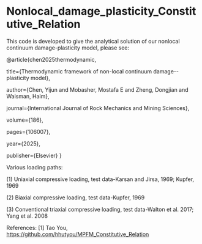 # Nonlocal_damage_plasticity_Constitutive_Relation

This code is developed to give the analytical solution of our nonlocal continuum damage-plasticity model, please see:

@article{chen2025thermodynamic,

  title={Thermodynamic framework of non-local continuum damage--plasticity model},
  
  author={Chen, Yijun and Mobasher, Mostafa E and Zheng, Dongjian and Waisman, Haim},
  
  journal={International Journal of Rock Mechanics and Mining Sciences},
  
  volume={186},
  
  pages={106007},
  
  year={2025},
  
  publisher={Elsevier}
}


Various loading paths:

(1) Uniaxial compressive loading, test data-Karsan and Jirsa, 1969; Kupfer, 1969

(2) Biaxial compressive loading, test data-Kupfer, 1969

(3) Conventional triaxial compressive loading, test data-Walton et al. 2017;  Yang et al. 2008



References:
[1] Tao You, https://github.com/hhutyou/MPFM_Constitutive_Relation



